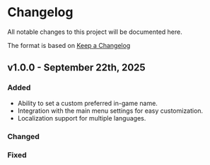 # Changelog

All notable changes to this project will be documented here.

The format is based on [Keep a Changelog](https://keepachangelog.com/en/1.1.0/)

## v1.0.0 - September 22th, 2025

### Added
- Ability to set a custom preferred in-game name.
- Integration with the main menu settings for easy customization.
- Localization support for multiple languages.

### Changed

### Fixed
